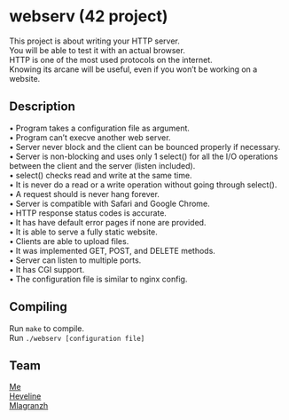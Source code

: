 # webserv (42 project)
This project is about writing your HTTP server. \
You will be able to test it with an actual browser. \
HTTP is one of the most used protocols on the internet. \
Knowing its arcane will be useful, even if you won’t be working on a website.
 
## Description
• Program takes a configuration file as argument. \
• Program can’t execve another web server. \
• Server never block and the client can be bounced properly if necessary. \
• Server is non-blocking and uses only 1 select() for all the I/O operations between the client and the server (listen included). \
• select() checks read and write at the same time. \
• It is never do a read or a write operation without going through select(). \
• A request should is never hang forever. \
• Server is compatible with Safari and Google Chrome. \
• HTTP response status codes is accurate. \
• It has have default error pages if none are provided. \
• It is able to serve a fully static website. \
• Clients are able to upload files. \
• It was implemented GET, POST, and DELETE methods. \
• Server can listen to multiple ports. \
• It has CGI support. \
• The configuration file is similar to nginx config.

## Compiling
Run `make` to compile. \
Run `./webserv [configuration file]`

## Team
[Me](https://github.com/andreymp) \
[Heveline](https://github.com/daria-k15) \
[Mlagranzh](https://github.com/mlagranzh)
